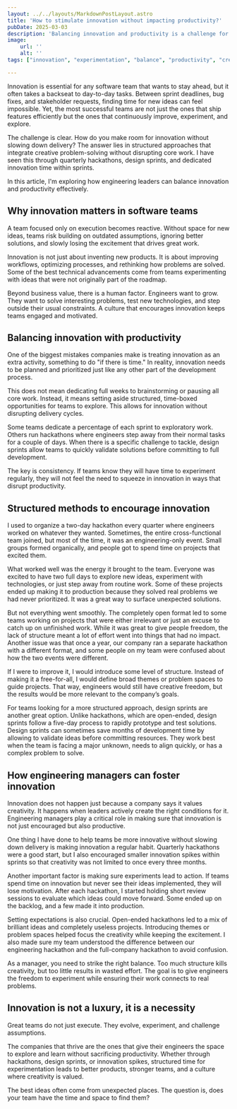 ```yaml
---
layout: ../../layouts/MarkdownPostLayout.astro
title: 'How to stimulate innovation without impacting productivity?'
pubDate: 2025-03-03
description: 'Balancing innovation and productivity is a challenge for software teams. The key lies in structured approaches, such as hackathons, design sprints, and innovation spikes, that allow teams to experiment without disrupting core work.'
image:
    url: ''
    alt: ''
tags: ["innovation", "experimentation", "balance", "productivity", "creativity", "design-sprint", "hackathon", "continuous-improvement", "ownership", "focus", "team-culture", "engineering-rhythm"]

---
```


Innovation is essential for any software team that wants to stay ahead, but it often takes a backseat to day-to-day tasks. Between sprint deadlines, bug fixes, and stakeholder requests, finding time for new ideas can feel impossible. Yet, the most successful teams are not just the ones that ship features efficiently but the ones that continuously improve, experiment, and explore.

The challenge is clear. How do you make room for innovation without slowing down delivery? The answer lies in structured approaches that integrate creative problem-solving without disrupting core work. I have seen this through quarterly hackathons, design sprints, and dedicated innovation time within sprints.

In this article, I'm exploring how engineering leaders can balance innovation and productivity effectively.

## Why innovation matters in software teams

A team focused only on execution becomes reactive. Without space for new ideas, teams risk building on outdated assumptions, ignoring better solutions, and slowly losing the excitement that drives great work.

Innovation is not just about inventing new products. It is about improving workflows, optimizing processes, and rethinking how problems are solved. Some of the best technical advancements come from teams experimenting with ideas that were not originally part of the roadmap.

Beyond business value, there is a human factor. Engineers want to grow. They want to solve interesting problems, test new technologies, and step outside their usual constraints. A culture that encourages innovation keeps teams engaged and motivated.

## Balancing innovation with productivity

One of the biggest mistakes companies make is treating innovation as an extra activity, something to do "if there is time." In reality, innovation needs to be planned and prioritized just like any other part of the development process.

This does not mean dedicating full weeks to brainstorming or pausing all core work. Instead, it means setting aside structured, time-boxed opportunities for teams to explore. This allows for innovation without disrupting delivery cycles.

Some teams dedicate a percentage of each sprint to exploratory work. Others run hackathons where engineers step away from their normal tasks for a couple of days. When there is a specific challenge to tackle, design sprints allow teams to quickly validate solutions before committing to full development.

The key is consistency. If teams know they will have time to experiment regularly, they will not feel the need to squeeze in innovation in ways that disrupt productivity.

## Structured methods to encourage innovation

I used to organize a two-day hackathon every quarter where engineers worked on whatever they wanted. Sometimes, the entire cross-functional team joined, but most of the time, it was an engineering-only event. Small groups formed organically, and people got to spend time on projects that excited them.

What worked well was the energy it brought to the team. Everyone was excited to have two full days to explore new ideas, experiment with technologies, or just step away from routine work. Some of these projects ended up making it to production because they solved real problems we had never prioritized. It was a great way to surface unexpected solutions.

But not everything went smoothly. The completely open format led to some teams working on projects that were either irrelevant or just an excuse to catch up on unfinished work. While it was great to give people freedom, the lack of structure meant a lot of effort went into things that had no impact. Another issue was that once a year, our company ran a separate hackathon with a different format, and some people on my team were confused about how the two events were different.

If I were to improve it, I would introduce some level of structure. Instead of making it a free-for-all, I would define broad themes or problem spaces to guide projects. That way, engineers would still have creative freedom, but the results would be more relevant to the company’s goals.

For teams looking for a more structured approach, design sprints are another great option. Unlike hackathons, which are open-ended, design sprints follow a five-day process to rapidly prototype and test solutions. Design sprints can sometimes save months of development time by allowing to validate ideas before committing resources. They work best when the team is facing a major unknown, needs to align quickly, or has a complex problem to solve.

## How engineering managers can foster innovation

Innovation does not happen just because a company says it values creativity. It happens when leaders actively create the right conditions for it. Engineering managers play a critical role in making sure that innovation is not just encouraged but also productive.

One thing I have done to help teams be more innovative without slowing down delivery is making innovation a regular habit. Quarterly hackathons were a good start, but I also encouraged smaller innovation spikes within sprints so that creativity was not limited to once every three months.

Another important factor is making sure experiments lead to action. If teams spend time on innovation but never see their ideas implemented, they will lose motivation. After each hackathon, I started holding short review sessions to evaluate which ideas could move forward. Some ended up on the backlog, and a few made it into production.

Setting expectations is also crucial. Open-ended hackathons led to a mix of brilliant ideas and completely useless projects. Introducing themes or problem spaces helped focus the creativity while keeping the excitement. I also made sure my team understood the difference between our engineering hackathon and the full-company hackathon to avoid confusion.

As a manager, you need to strike the right balance. Too much structure kills creativity, but too little results in wasted effort. The goal is to give engineers the freedom to experiment while ensuring their work connects to real problems.

## Innovation is not a luxury, it is a necessity

Great teams do not just execute. They evolve, experiment, and challenge assumptions.

The companies that thrive are the ones that give their engineers the space to explore and learn without sacrificing productivity. Whether through hackathons, design sprints, or innovation spikes, structured time for experimentation leads to better products, stronger teams, and a culture where creativity is valued.

The best ideas often come from unexpected places. The question is, does your team have the time and space to find them?
